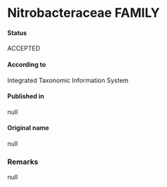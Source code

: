 Nitrobacteraceae FAMILY
=======

#### Status
ACCEPTED

#### According to
Integrated Taxonomic Information System

#### Published in
null

#### Original name
null

### Remarks
null